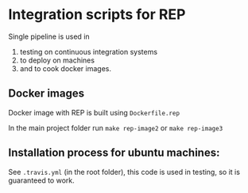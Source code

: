 # Integration scripts for REP

Single pipeline is used in
 
1. testing on continuous integration systems
2. to deploy on machines 
3. and to cook docker images.

## Docker images

Docker image with REP is built using `Dockerfile.rep` 

In the main project folder run `make rep-image2` or `make rep-image3` 
    
## Installation process for ubuntu machines:

See `.travis.yml` (in the root folder), this code is used in testing, so it is guaranteed to work.
